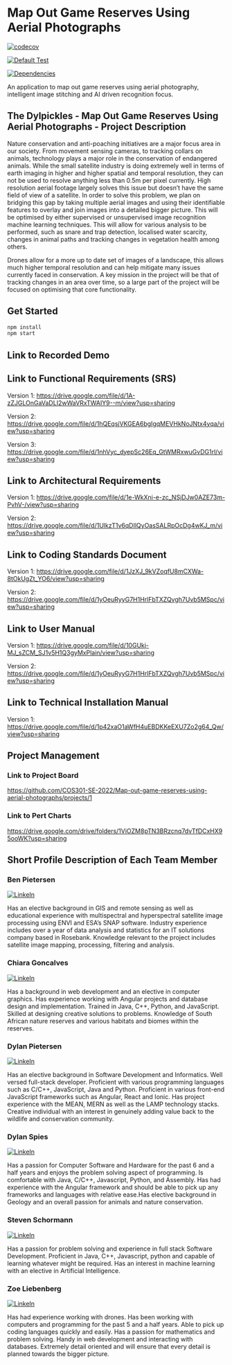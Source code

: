 # Map Out Game Reserves Using Aerial Photographs

[![codecov](https://codecov.io/gh/COS301-SE-2022/Map-out-game-reserves-using-aerial-photographs/branch/develop/graph/badge.svg?token=G5PT5BHCO4)](https://codecov.io/gh/COS301-SE-2022/Map-out-game-reserves-using-aerial-photographs)

[![Default Test](https://github.com/COS301-SE-2022/Map-out-game-reserves-using-aerial-photographs/actions/workflows/nxtest.yml/badge.svg)](https://github.com/COS301-SE-2022/Map-out-game-reserves-using-aerial-photographs/actions/workflows/nxtest.yml)

[![Dependencies](https://img.shields.io/librariesio/github/COS301-SE-2022/Map-out-game-reserves-using-aerial-photographs)](https://libraries.io/github/COS301-SE-2022/Map-out-game-reserves-using-aerial-photographs)
<!-- [![Issues](https://img.shields.io/github/issues/COS301-SE-2022/Map-out-game-reserves-using-aerial-photographs)](https://github.com/COS301-SE-2022/Map-out-game-reserves-using-aerial-photographs/issues) -->

An application to map out game reserves using aerial photography, intelligent image stitching and AI driven recognition focus.

## The Dylpickles - Map Out Game Reserves Using Aerial Photographs - Project Description
Nature conservation and anti-poaching initiatives are a major focus area in our society. From movement sensing cameras, to tracking collars on animals, technology plays a major role in the conservation of endangered animals.
While the small satellite industry is doing extremely well in terms of earth imaging in higher and higher spatial and temporal resolution, they can not be used to resolve anything less than 0.5m per pixel currently. High resolution aerial footage largely solves this issue but doesn’t have the same field of view of a satellite. 
In order to solve this problem, we plan on bridging this gap by taking multiple aerial images and using their identifiable features to overlay and join images into a detailed bigger picture. This will be optimised by either supervised or unsupervised image recognition machine learning techniques. This will allow for various analysis to be performed, such as snare and trap detection, localised water scarcity, changes in animal paths and tracking changes in vegetation health among others.

Drones allow for a more up to date set of images of a landscape, this allows much higher temporal resolution and can help mitigate many issues currently faced in conservation. A key mission in the project will be that of tracking changes in an area over time, so a large part of the project will be focused on optimising that core functionality. 

## Get Started

```sh
npm install 
npm start
```

## Link to Recorded Demo

## Link to Functional Requirements (SRS)
Version 1: https://drive.google.com/file/d/1A-zZJGLOnGaVaDLI2wWaVRxTWAIY9--m/view?usp=sharing

Version 2: https://drive.google.com/file/d/1hQEqsjVKGEA6bgIgqMEVHkNoJNtx4yqa/view?usp=sharing

Version 3: https://drive.google.com/file/d/1nhVyc_dyepSc26Eq_GtWMRxwuGvDG1rl/view?usp=sharing

## Link to Architectural Requirements
Version 1: https://drive.google.com/file/d/1e-WkXni-e-zc_NSjDJw0AZE73m-PvhV-/view?usp=sharing

Version 2: https://drive.google.com/file/d/1UlkzT1v6qDIlQyOasSALRpOcDg4wKJ_m/view?usp=sharing

## Link to Coding Standards Document
Version 1: https://drive.google.com/file/d/1JzXJ_9kVZoqfU8mCXWa-8tOkUgZt_YO6/view?usp=sharing

Version 2: https://drive.google.com/file/d/1yOeuRyyG7H1HrlFbTXZQvgh7Uvb5MSpc/view?usp=sharing

## Link to User Manual
Version 1: https://drive.google.com/file/d/10GUkj-MJ_sZCM_SJ1v5H1Q3gyMxPlain/view?usp=sharing

Version 2: https://drive.google.com/file/d/1yOeuRyyG7H1HrlFbTXZQvgh7Uvb5MSpc/view?usp=sharing

## Link to Technical Installation Manual
Version 1: https://drive.google.com/file/d/1p42xaO1aWfH4uEBDKKeEXU7Zo2g64_Qw/view?usp=sharing

## Project Management
### Link to Project Board
https://github.com/COS301-SE-2022/Map-out-game-reserves-using-aerial-photographs/projects/1 

### Link to Pert Charts
https://drive.google.com/drive/folders/1ViOZM8pTN3BRzcnq7dvTfDCxHX95ooWK?usp=sharing

## Short Profile Description of Each Team Member
### Ben Pietersen

[![LinkeIn](https://img.shields.io/badge/LinkedIn-0077B5?style=for-the-badge&logo=linkedin&logoColor=white)](https://www.linkedin.com/in/ben-pietersen-6a775713b/)

Has an elective background in GIS and remote sensing as well as educational experience with multispectral
and hyperspectral satellite image processing using ENVI and ESA’s SNAP software. Industry experience
includes over a year of data analysis and statistics for an IT solutions company based in Rosebank.
Knowledge relevant to the project includes satellite image mapping, processing, filtering and analysis.
### Chiara Goncalves

[![LinkeIn](https://img.shields.io/badge/LinkedIn-0077B5?style=for-the-badge&logo=linkedin&logoColor=white)](https://www.linkedin.com/in/chiara-goncalves-a1771223a/)

Has a background in web development and an elective in computer graphics. Has experience working with
Angular projects and database design and implementation. Trained in Java, C++, Python, and JavaScript.
Skilled at designing creative solutions to problems. Knowledge of South African nature reserves and
various habitats and biomes within the reserves.
### Dylan Pietersen

[![LinkeIn](https://img.shields.io/badge/LinkedIn-0077B5?style=for-the-badge&logo=linkedin&logoColor=white)](https://www.linkedin.com/in/dylan-pietersen-84462a174/)

Has an elective background in Software Development and Informatics. Well versed full-stack developer.
Proficient with various programming languages such as C/C++, JavaScript, Java and Python. Proficient in
various front-end JavaScript frameworks such as Angular, React and Ionic. Has project experience with the
MEAN, MERN as well as the LAMP technology stacks. Creative individual with an interest in genuinely
adding value back to the wildlife and conservation community.
### Dylan Spies

[![LinkeIn](https://img.shields.io/badge/LinkedIn-0077B5?style=for-the-badge&logo=linkedin&logoColor=white)](https://www.linkedin.com/in/dylan-spies-0a257722b/)

Has a passion for Computer Software and Hardware for the past 6 and a half years and enjoys the problem
solving aspect of programming. Is comfortable with Java, C/C++, Javascript, Python, and Assembly. Has had
experience with the Angular framework and should be able to pick up any frameworks and languages with
relative ease.Has elective background in Geology and an overall passion for animals and nature
conservation.
### Steven Schormann

[![LinkeIn](https://img.shields.io/badge/LinkedIn-0077B5?style=for-the-badge&logo=linkedin&logoColor=white)](https://www.linkedin.com/in/steven-schormann-385208205/)

Has a passion for problem solving and experience in full stack Software Development. Proficient in Java,
C++, Javascript, python and capable of learning whatever might be required. Has an interest in machine
learning with an elective in Artificial Intelligence.
### Zoe Liebenberg

[![LinkeIn](https://img.shields.io/badge/LinkedIn-0077B5?style=for-the-badge&logo=linkedin&logoColor=white)](https://www.linkedin.com/in/zoe-liebenberg-3ba6a623a)

Has had experience working with drones. Has been working with computers and programming for the
past 5 and a half years. Able to pick up coding languages quickly and easily. Has a passion for mathematics
and problem solving. Handy in web development and interacting with databases. Extremely detail oriented
and will ensure that every detail is planned towards the bigger picture.
